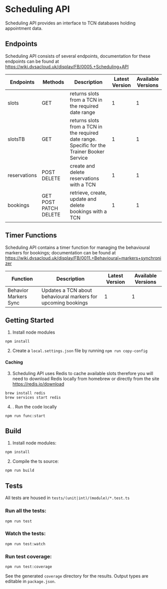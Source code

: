 # Scheduling API

Scheduling API provides an interface to TCN databases holding appointment data.

## Endpoints
Scheduling API consists of several endpoints, documentation for these endpoints can be found at https://wiki.dvsacloud.uk/display/FB/0005.+Scheduling+API

|Endpoints | Methods | Description | Latest Version | Available Versions
|--|--|--|--|--|
| slots | GET | returns slots from a TCN in the required date range| 1 | 1
| slotsTB | GET | returns slots from a TCN in the required date range. Specific for the Trainer Booker Service | 1 | 1
| reservations | POST DELETE | create and delete reservations with a TCN | 1 | 1
| bookings| GET POST PATCH DELETE | retrieve, create, update and delete bookings with a TCN | 1 | 1

## Timer Functions
Scheduling API contains a timer function for managing the behavioural markers for bookings; documentation can be found at https://wiki.dvsacloud.uk/display/FB/0011.+Behavioural+markers+synchronizer

|Function | Description | Latest Version | Available Versions
|--|--|--|--|
| Behavior Markers Sync | Updates a TCN about behavioural markers for upcoming bookings | 1 | 1

## Getting Started
  
1)  Install node modules
```
npm install
```

2. Create a `local.settings.json` file by running `npm run copy-config`

#### Caching
3. Scheduling API uses Redis to cache available slots therefore you will need to download Redis locally from homebrew or directly from the site https://redis.io/download 
```
brew install redis
brew services start redis
```

4. . Run the code locally
```
npm run func:start
```

## Build
1. Install node modules:
```
npm install
```
2. Compile the ts source:
```
npm run build
```

## Tests
All tests are housed in `tests/(unit|int)/(module)/*.test.ts`

### Run all the tests:
```
npm run test
```

### Watch the tests:
```
npm run test:watch
```

### Run test coverage:
```
npm run test:coverage
```

See the generated `coverage` directory for the results. Output types are editable in `package.json`.
